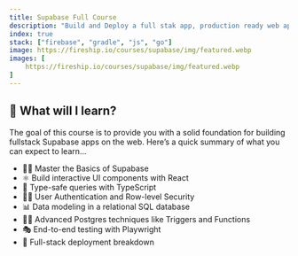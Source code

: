 ```yaml
---
title: Supabase Full Course
description: "Build and Deploy a full stak app, production ready web app wtih Supabase, react and PostgreSQL"
index: true
stack: ["firebase", "gradle", "js", "go"]
image: https://fireship.io/courses/supabase/img/featured.webp
images: [
    https://fireship.io/courses/supabase/img/featured.webp
]
---
```


## 🦄 What will I learn?

The goal of this course is to provide you with a solid foundation for building fullstack Supabase apps on the web. Here’s a quick summary of what you can expect to learn…

- 👨‍🎤 Master the Basics of Supabase
- ⚛ Build interactive UI components with React
- 💪 Type-safe queries with TypeScript
- 👨‍🚀 User Authentication and Row-level Security
- 📊 Data modeling in a relational SQL database
- 👨‍🔬 Advanced Postgres techniques like Triggers and Functions
- 🎭 End-to-end testing with Playwright
- 🚀 Full-stack deployment breakdown
